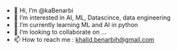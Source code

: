 - 👋 Hi, I’m @kaBenarbi
- 👀 I’m interested in AI, ML, Datascince, data engineering
- 🌱 I’m currently learning ML and AI in python 
- 💞️ I’m looking to collaborate on ...
- 📫 How to reach me : khalid.benarbih@gmail.com

<!---
kaBenarbi/kaBenarbi is a ✨ special ✨ repository because its `README.md` (this file) appears on your GitHub profile.
You can click the Preview link to take a look at your changes.
--->
